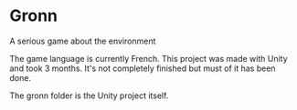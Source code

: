 # Gronn
A serious game about the environment

The game language is currently French.
This project was made with Unity and took 3 months. It's not completely finished but must of it has been done.

The gronn folder is the Unity project itself.
